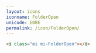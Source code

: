 ```yaml
---
layout: icons
iconname: FolderOpen
unicode: EBBE
permalink: /icon/FolderOpen/
---
```


``` html
<i class="mi mi-FolderOpen"></i>
```

